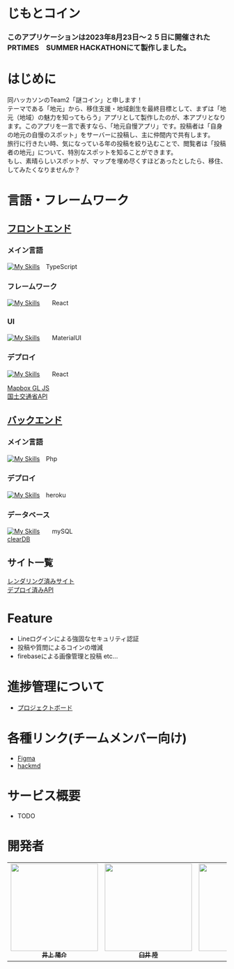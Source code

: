 # じもとコイン
### このアプリケーションは2023年8月23日〜２５日に開催されたPRTIMES　SUMMER HACKATHONにて製作しました。

# はじめに
同ハッカソンのTeam2「謎コイン」と申します！  
テーマである「地元」から、移住支援・地域創生を最終目標として、まずは「地元（地域）の魅力を知ってもらう」アプリとして製作したのが、本アプリとなります。このアプリを一言で表すなら、「地元自慢アプリ」です。投稿者は「自身の地元の自慢のスポット」をサーバーに投稿し、主に仲間内で共有します。  
旅行に行きたい時、気になっている年の投稿を絞り込むことで、閲覧者は「投稿者の地元」について、特別なスポットを知ることができます。  
もし、素晴らしいスポットが、マップを埋め尽くすほどあったとしたら、移住、してみたくなりませんか？

# 言語・フレームワーク
## [フロントエンド](https://github.com/prtimes-team2/app-front)
### メイン言語
[![My Skills](https://skillicons.dev/icons?i=ts)](https://skillicons.dev)　TypeScript
### フレームワーク
[![My Skills](https://skillicons.dev/icons?i=react)](https://skillicons.dev)　　React
### UI
[![My Skills](https://skillicons.dev/icons?i=materialui)](https://skillicons.dev)　　MaterialUI  
### デプロイ
 [![My Skills](https://skillicons.dev/icons?i=vercel)](https://skillicons.dev)　　React
 
[Mapbox GL JS](https://www.mapbox.com/)  
[国土交通省API](https://www.land.mlit.go.jp/webland/api.html)

## [バックエンド](https://github.com/prtimes-team2/app-back)
### メイン言語
[![My Skills](https://skillicons.dev/icons?i=php)](https://skillicons.dev)　Php
### デプロイ
[![My Skills](https://skillicons.dev/icons?i=heroku)](https://skillicons.dev)　heroku  
### データベース
[![My Skills](https://skillicons.dev/icons?i=mysql)](https://skillicons.dev)　　mySQL  
[clearDB](https://elements.heroku.com/addons/cleardb) 

## サイト一覧
[レンダリング済みサイト](https://app-front-bice.vercel.app/app/home)  
[デプロイ済みAPI](https://prtimes-team2-b703f014fed0.herokuapp.com/)

# Feature
- Lineログインによる強固なセキュリティ認証
- 投稿や質問によるコインの増減
- firebaseによる画像管理と投稿 etc...

# 進捗管理について
- [プロジェクトボード](https://github.com/orgs/prtimes-team2/projects/1/views/2)

# 各種リンク(チームメンバー向け)
- [Figma](https://www.figma.com/file/nkXYgSGtDgjDjAmAbVxbZZ/PRtimes-team2)  
- [hackmd](https://hackmd.io/Wfs5FXkxS0KHi7-CGW2CkA)

# サービス概要
- TODO

# 開発者
<table>
  <tr>
    <td align="center"><a href="https://github.com/inoue2002"><img src="https://avatars.githubusercontent.com/u/54356188?v=4" width="200px;" alt=""/><br /><sub><b>井上 陽介
</b></sub></a></td>
    <td align="center"><a href="https://github.com/Ricccck"><img src="https://avatars.githubusercontent.com/u/99594245?v=4" width="200px;" alt=""/><br /><sub><b>臼井 陸
</b></sub></a></td>
    <td align="center"><a href="https://github.com/Murayu0225"><img src="https://avatars.githubusercontent.com/u/37988559?v=4" width="200px;" alt=""/><br /><sub><b>村松 侑
</b></sub></a></td>
    <td align="center"><a href="https://github.com/Rio-Rf"><img src="https://avatars.githubusercontent.com/u/128685564?v=4" width="200px;" alt=""/><br /><sub><b>岩田 理央
</b></sub></a></td>
    <td align="center"><a href="https://github.com/melon0658"><img src="https://avatars.githubusercontent.com/u/88765310?v=4" width="200px;" alt=""/><br /><sub><b>太田 圭祐
</b></sub></a></td>
  </tr>
</table>
